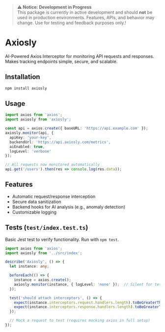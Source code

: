 > **⚠️ Notice: Development in Progress**\
> This package is currently in active development and should **not** be used in production environments. Features, APIs, and behavior may change. Use for testing and feedback purposes only.!

# Axiosly

AI-Powered Axios Interceptor for monitoring API requests and responses. Makes tracking endpoints simple, secure, and scalable.

## Installation

```bash
npm install axiosly
```

## Usage

```ts
import axios from 'axios';
import axiosly from 'axiosly';

const api = axios.create({ baseURL: 'https://api.example.com' });
axiosly.monitor(api, { 
  apiKey: 'your-key', 
  backendUrl: 'https://api.axiosly.com/metrics',
  aiEnabled: true,
  logLevel: 'verbose'
});

// All requests now monitored automatically
api.get('/users').then(res => console.log(res.data));
```

## Features

- Automatic request/response interception
- Secure data sanitization
- Backend hooks for AI analysis (e.g., anomaly detection)
- Customizable logging

## Tests (`test/index.test.ts`)
Basic Jest test to verify functionality. Run with `npm test`.

```typescript
import axios from 'axios';
import axiosly from '../src/index';

describe('Axiosly', () => {
  let instance: any;

  beforeEach(() => {
    instance = axios.create();
    axiosly.monitor(instance, { logLevel: 'none' });  // Silent for tests
  });

  test('should attach interceptors', () => {
    expect(instance.interceptors.request.handlers.length).toBeGreaterThan(0);
    expect(instance.interceptors.response.handlers.length).toBeGreaterThan(0);
  });

  // Mock a request to test (requires mocking axios in full setup)
});
```
